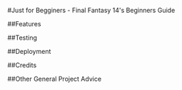 #Just for Begginers - Final Fantasy 14's Beginners Guide

##Features

##Testing

##Deployment

##Credits

##Other General Project Advice